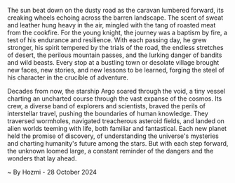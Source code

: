 
The sun beat down on the dusty road as the caravan lumbered forward, its creaking wheels echoing across the barren landscape. The scent of sweat and leather hung heavy in the air, mingled with the tang of roasted meat from the cookfire. For the young knight, the journey was a baptism by fire, a test of his endurance and resilience. With each passing day, he grew stronger, his spirit tempered by the trials of the road, the endless stretches of desert, the perilous mountain passes, and the lurking danger of bandits and wild beasts. Every stop at a bustling town or desolate village brought new faces, new stories, and new lessons to be learned, forging the steel of his character in the crucible of adventure.

Decades from now, the starship Argo soared through the void, a tiny vessel charting an uncharted course through the vast expanse of the cosmos. Its crew, a diverse band of explorers and scientists, braved the perils of interstellar travel, pushing the boundaries of human knowledge. They traversed wormholes, navigated treacherous asteroid fields, and landed on alien worlds teeming with life, both familiar and fantastical. Each new planet held the promise of discovery, of understanding the universe's mysteries and charting humanity's future among the stars. But with each step forward, the unknown loomed large, a constant reminder of the dangers and the wonders that lay ahead. 

~ By Hozmi - 28 October 2024
